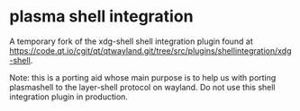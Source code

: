 # plasma shell integration

A temporary fork of the xdg-shell shell integration plugin found at https://code.qt.io/cgit/qt/qtwayland.git/tree/src/plugins/shellintegration/xdg-shell.

Note: this is a porting aid whose main purpose is to help us with porting plasmashell to the layer-shell protocol on wayland. Do not use this shell integration plugin in production.

